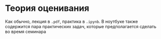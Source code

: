 # Теория оценивания

Как обычно, лекция в `.pdf`, практика в `.ipynb`. В ноутбуке также содержится пара практических задач, которые предполагается сделать во время семинара

